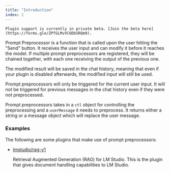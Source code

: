 ```yaml
---
title: "Introduction"
index: 1
---
```


```lms_private_beta
Plugin support is currently in private beta. [Join the beta here](https://forms.gle/ZPfGLMvVC6DbSRQm9).
```

Prompt Preprocessor is a function that is called upon the user hitting the "Send" button. It receives the user input and can modify it before it reaches the model. If multiple prompt preprocessors are registered, they will be chained together, with each one receiving the output of the previous one.

The modified result will be saved in the chat history, meaning that even if your plugin is disabled afterwards, the modified input will still be used.

Prompt preprocessors will only be triggered for the current user input. It will not be triggered for previous messages in the chat history even if they were not preprocessed.

Prompt preprocessors takes in a `ctl` object for controlling the preprocessing and a `userMessage` it needs to preprocess. It returns either a string or a message object which will replace the user message.

### Examples

The following are some plugins that make use of prompt preprocessors:

- [lmstudio/rag-v1](https://lmstudio.ai/lmstudio/rag-v1)

  Retrieval Augmented Generation (RAG) for LM Studio. This is the plugin that gives document handling capabilities to LM Studio.
